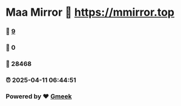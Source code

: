 # Maa Mirror :link: https://mmirror.top 
### :page_facing_up: [9](https://mmirror.top/tag.html) 
### :speech_balloon: 0 
### :hibiscus: 28468 
### :alarm_clock: 2025-04-11 06:44:51 
### Powered by :heart: [Gmeek](https://github.com/Meekdai/Gmeek)
